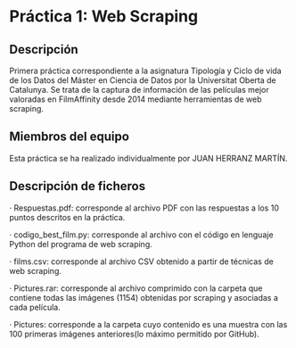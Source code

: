# Práctica 1: Web Scraping
## Descripción
Primera práctica correspondiente a la asignatura Tipología y Ciclo de vida de los Datos del Máster en Ciencia de Datos por la Universitat Oberta de Catalunya. Se trata de la captura de información de las películas mejor valoradas en FilmAffinity desde 2014 mediante herramientas de web scraping.

## Miembros del equipo
Esta práctica se ha realizado individualmente por JUAN HERRANZ MARTÍN.

## Descripción de ficheros
· Respuestas.pdf: corresponde al archivo PDF con las respuestas a los 10 puntos descritos en la práctica.

· codigo_best_film.py: corresponde al archivo con el código en lenguaje Python del programa de web scraping.

· films.csv: corresponde al archivo CSV obtenido a partir de técnicas de web scraping.

· Pictures.rar: corresponde al archivo comprimido con la carpeta que contiene todas las imágenes (1154) obtenidas por scraping y asociadas a cada película.

· Pictures: corresponde a la carpeta cuyo contenido es una muestra con las 100 primeras imágenes anteriores(lo máximo permitido por GitHub).
